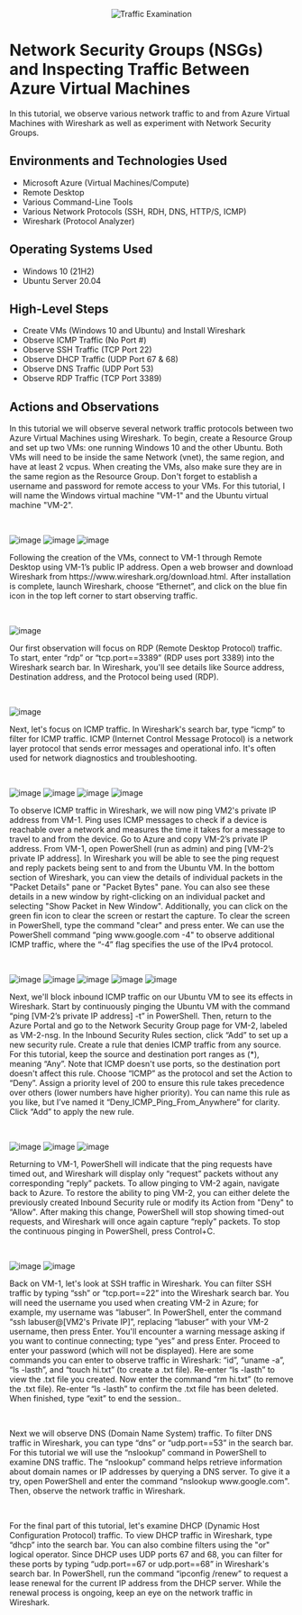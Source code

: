 <p align="center">
<img src="https://i.imgur.com/Ua7udoS.png" alt="Traffic Examination"/>
</p>

<h1>Network Security Groups (NSGs) and Inspecting Traffic Between Azure Virtual Machines</h1>
In this tutorial, we observe various network traffic to and from Azure Virtual Machines with Wireshark as well as experiment with Network Security Groups. <br />


<h2>Environments and Technologies Used</h2>

- Microsoft Azure (Virtual Machines/Compute)
- Remote Desktop
- Various Command-Line Tools
- Various Network Protocols (SSH, RDH, DNS, HTTP/S, ICMP)
- Wireshark (Protocol Analyzer)

<h2>Operating Systems Used </h2>

- Windows 10 (21H2)
- Ubuntu Server 20.04

<h2>High-Level Steps</h2>

- Create VMs (Windows 10 and Ubuntu) and Install Wireshark
- Observe ICMP Traffic (No Port #)
- Observe SSH Traffic (TCP Port 22)
- Observe DHCP Traffic (UDP Port 67 & 68)
- Observe DNS Traffic (UDP Port 53)
- Observe RDP Traffic (TCP Port 3389)

<h2>Actions and Observations</h2>


<p>
In this tutorial we will observe several network traffic protocols between two Azure Virtual Machines using Wireshark. To begin, create a Resource Group and set up two VMs: one running Windows 10 and the other Ubuntu. Both VMs will need to be inside the same Network (vnet), the same region, and have at least 2 vcpus. When creating the VMs, also make sure they are in the same region as the Resource Group. Don't forget to establish a username and password for remote access to your VMs. For this tutorial, I will name the Windows virtual machine "VM-1" and the Ubuntu virtual machine "VM-2".
</p>
<br />

![image](https://github.com/jamstylr/azure-network-protocols/assets/159660523/0c6ea1a5-5499-4df7-bca5-e779208a1e91)
![image](https://github.com/jamstylr/azure-network-protocols/assets/159660523/e56039c4-1838-4218-8a22-8d136cc76e19)
![image](https://github.com/jamstylr/azure-network-protocols/assets/159660523/8f58af73-e252-40c9-989f-3d2cfcea96f6)
<p>
Following the creation of the VMs, connect to VM-1 through Remote Desktop using VM-1’s public IP address. Open a web browser and download Wireshark from https://www.wireshark.org/download.html. After installation is complete, launch Wireshark, choose “Ethernet”, and click on the blue fin icon in the top left corner to start observing traffic.
</p>
<br />

![image](https://github.com/jamstylr/azure-network-protocols/assets/159660523/ccb0974b-af20-4a4c-b009-c9dce7136147)
<p>
Our first observation will focus on RDP (Remote Desktop Protocol) traffic. To start, enter “rdp” or “tcp.port==3389” (RDP uses port 3389) into the Wireshark search bar. In Wireshark, you'll see details like Source address, Destination address, and the Protocol being used (RDP). 
</p>
<br />

![image](https://github.com/jamstylr/azure-network-protocols/assets/159660523/fd105db0-3195-4494-9303-81f77fa6fcaf)
<p>
Next, let's focus on ICMP traffic. In Wireshark's search bar, type “icmp” to filter for ICMP traffic. ICMP (Internet Control Message Protocol) is a network layer protocol that sends error messages and operational info. It's often used for network diagnostics and troubleshooting. 
</p>
<br />

![image](https://github.com/jamstylr/azure-network-protocols/assets/159660523/835ced8d-e8ad-4b67-97bd-04a1792328a3)
![image](https://github.com/jamstylr/azure-network-protocols/assets/159660523/f9951e04-88d5-4e68-bc8f-990699637c75)
![image](https://github.com/jamstylr/azure-network-protocols/assets/159660523/681d364b-6e15-455d-b257-7873bea83ff2)
![image](https://github.com/jamstylr/azure-network-protocols/assets/159660523/89369fa5-c06e-4f24-997b-57ca652984b4)

<p>
To observe ICMP traffic in Wireshark, we will now ping VM2's private IP address from VM-1. Ping uses ICMP messages to check if a device is reachable over a network and measures the time it takes for a message to travel to and from the device. Go to Azure and copy VM-2’s private IP address. From VM-1, open PowerShell (run as admin) and ping [VM-2’s private IP address]. In Wireshark you will be able to see the ping request and reply packets being sent to and from the Ubuntu VM. In the bottom section of Wireshark, you can view the details of individual packets in the "Packet Details" pane or "Packet Bytes" pane. You can also see these details in a new window by right-clicking on an individual packet and selecting "Show Packet in New Window". Additionally, you can click on the green fin icon to clear the screen or restart the capture. To clear the screen in PowerShell, type the command "clear" and press enter. We can use the PowerShell command “ping www.google.com -4" to observe additional ICMP traffic, where the “-4” flag specifies the use of the IPv4 protocol.
</p>
<br />

![image](https://github.com/jamstylr/azure-network-protocols/assets/159660523/5781ae99-d181-401c-8e3c-7c0e0fa799b7)
![image](https://github.com/jamstylr/azure-network-protocols/assets/159660523/01d9a3a6-efd0-4303-b4b0-d911fd7146f6)
![image](https://github.com/jamstylr/azure-network-protocols/assets/159660523/01cea0ed-1215-4c03-a8be-160ea8a01fbe)
![image](https://github.com/jamstylr/azure-network-protocols/assets/159660523/ea54b1f0-ba5b-45ef-8c2e-2514c0703a0f)
![image](https://github.com/jamstylr/azure-network-protocols/assets/159660523/afdf2e5e-850c-49b5-8084-fa0325ba2683)
<p>
Next, we'll block inbound ICMP traffic on our Ubuntu VM to see its effects in Wireshark. Start by continuously pinging the Ubuntu VM with the command “ping [VM-2’s private IP address] -t” in PowerShell. Then, return to the Azure Portal and go to the Network Security Group page for VM-2, labeled as VM-2-nsg. In the Inbound Security Rules section, click “Add” to set up a new security rule. Create a rule that denies ICMP traffic from any source. For this tutorial, keep the source and destination port ranges as (*), meaning “Any”. Note that ICMP doesn't use ports, so the destination port doesn't affect this rule. Choose “ICMP” as the protocol and set the Action to “Deny”. Assign a priority level of 200 to ensure this rule takes precedence over others (lower numbers have higher priority). You can name this rule as you like, but I’ve named it “Deny_ICMP_Ping_From_Anywhere” for clarity. Click “Add” to apply the new rule. 
</p>
<br />

![image](https://github.com/jamstylr/azure-network-protocols/assets/159660523/0877c918-d015-411f-8f64-c8b21f431189)
![image](https://github.com/jamstylr/azure-network-protocols/assets/159660523/3aa6ca63-af9b-4ce2-80e8-7e0759a7b879)
![image](https://github.com/jamstylr/azure-network-protocols/assets/159660523/470dc875-bc43-4918-8235-b5eeef18e9f5)
<p>
Returning to VM-1, PowerShell will indicate that the ping requests have timed out, and Wireshark will display only “request” packets without any corresponding “reply” packets. To allow pinging to VM-2 again, navigate back to Azure. To restore the ability to ping VM-2, you can either delete the previously created Inbound Security rule or modify its Action from "Deny" to “Allow". After making this change, PowerShell will stop showing timed-out requests, and Wireshark will once again capture “reply” packets. To stop the continuous pinging in PowerShell, press Control+C. 
</p>
<br />

![image](https://github.com/jamstylr/azure-network-protocols/assets/159660523/0c52bd35-a9c1-4224-ae3a-1318743515eb)
![image](https://github.com/jamstylr/azure-network-protocols/assets/159660523/71f2d1c9-6139-4443-a573-9029e4201b5e)
<p>
Back on VM-1, let's look at SSH traffic in Wireshark. You can filter SSH traffic by typing “ssh” or “tcp.port==22” into the Wireshark search bar. You will need the username you used when creating VM-2 in Azure; for example, my username was “labuser”. In PowerShell, enter the command “ssh labuser@[VM2's Private IP]”, replacing “labuser” with your VM-2 username, then press Enter. You'll encounter a warning message asking if you want to continue connecting; type “yes” and press Enter. Proceed to enter your password (which will not be displayed). Here are some commands you can enter to observe traffic in Wireshark: “id”, “uname -a”, “ls -lasth”, and “touch hi.txt” (to create a .txt file). Re-enter “ls -lasth” to view the .txt file you created. Now enter the command “rm hi.txt” (to remove the .txt file). Re-enter “ls -lasth” to confirm the .txt file has been deleted. When finished, type “exit” to end the session.. 
</p>
<br />

<p>
Next we will observe DNS (Domain Name System) traffic. To filter DNS traffic in Wireshark, you can type “dns” or “udp.port==53” in the search bar. For this tutorial we will use the “nslookup” command in PowerShell to examine DNS traffic. The “nslookup” command helps retrieve information about domain names or IP addresses by querying a DNS server. To give it a try, open PowerShell and enter the command “nslookup www.google.com". Then, observe the network traffic in Wireshark. 
</p>
<br />

<p>
For the final part of this tutorial, let's examine DHCP (Dynamic Host Configuration Protocol) traffic. To view DHCP traffic in Wireshark, type “dhcp” into the search bar. You can also combine filters using the "or" logical operator. Since DHCP uses UDP ports 67 and 68, you can filter for these ports by typing “udp.port==67 or udp.port==68” in Wireshark's search bar. In PowerShell, run the command “ipconfig /renew” to request a lease renewal for the current IP address from the DHCP server. While the renewal process is ongoing, keep an eye on the network traffic in Wireshark. 
</p>
<br />
